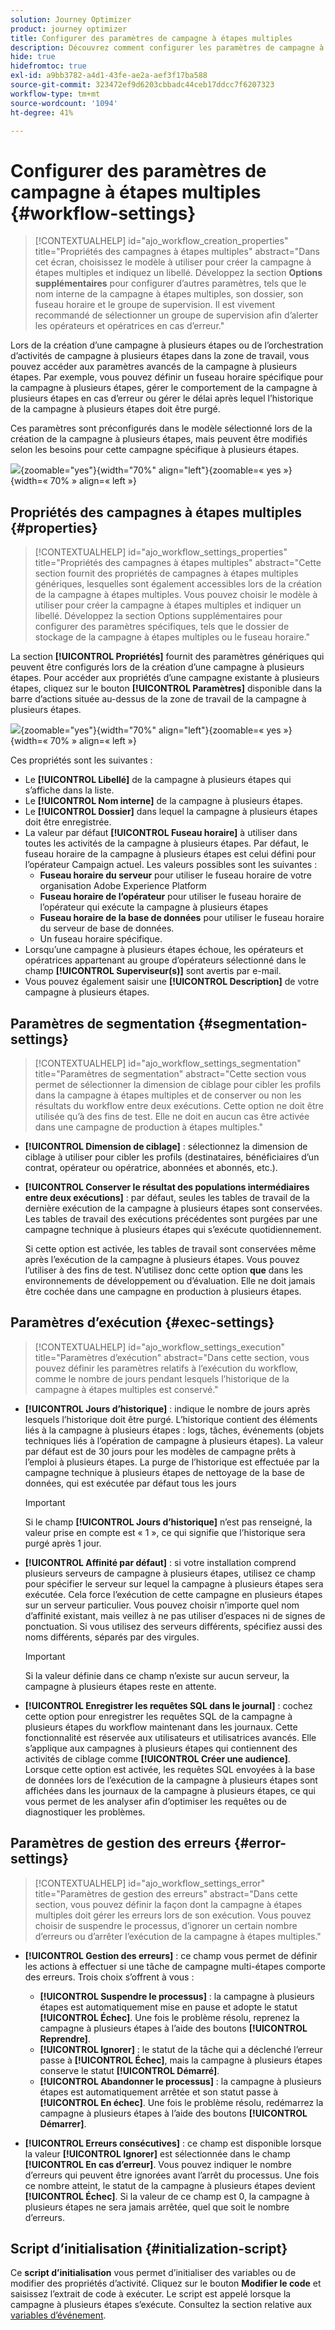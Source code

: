 ```yaml
---
solution: Journey Optimizer
product: journey optimizer
title: Configurer des paramètres de campagne à étapes multiples
description: Découvrez comment configurer les paramètres de campagne à plusieurs étapes avec Adobe Journey Optimizer
hide: true
hidefromtoc: true
exl-id: a9bb3782-a4d1-43fe-ae2a-aef3f17ba588
source-git-commit: 323472ef9d6203cbbadc44ceb17ddcc7f6207323
workflow-type: tm+mt
source-wordcount: '1094'
ht-degree: 41%

---
```


# Configurer des paramètres de campagne à étapes multiples {#workflow-settings}

>[!CONTEXTUALHELP]
>id="ajo_workflow_creation_properties"
>title="Propriétés des campagnes à étapes multiples"
>abstract="Dans cet écran, choisissez le modèle à utiliser pour créer la campagne à étapes multiples et indiquez un libellé. Développez la section **Options supplémentaires** pour configurer d’autres paramètres, tels que le nom interne de la campagne à étapes multiples, son dossier, son fuseau horaire et le groupe de supervision. Il est vivement recommandé de sélectionner un groupe de supervision afin d’alerter les opérateurs et opératrices en cas d’erreur."

Lors de la création d’une campagne à plusieurs étapes ou de l’orchestration d’activités de campagne à plusieurs étapes dans la zone de travail, vous pouvez accéder aux paramètres avancés de la campagne à plusieurs étapes. Par exemple, vous pouvez définir un fuseau horaire spécifique pour la campagne à plusieurs étapes, gérer le comportement de la campagne à plusieurs étapes en cas d’erreur ou gérer le délai après lequel l’historique de la campagne à plusieurs étapes doit être purgé.

Ces paramètres sont préconfigurés dans le modèle sélectionné lors de la création de la campagne à plusieurs étapes, mais peuvent être modifiés selon les besoins pour cette campagne spécifique à plusieurs étapes.

![](assets/workflow-settings-button.png){zoomable="yes"}{width="70%" align="left"}{zoomable=« yes »}{width=« 70% » align=« left »}

## Propriétés des campagnes à étapes multiples {#properties}

>[!CONTEXTUALHELP]
>id="ajo_workflow_settings_properties"
>title="Propriétés des campagnes à étapes multiples"
>abstract="Cette section fournit des propriétés de campagnes à étapes multiples génériques, lesquelles sont également accessibles lors de la création de la campagne à étapes multiples. Vous pouvez choisir le modèle à utiliser pour créer la campagne à étapes multiples et indiquer un libellé. Développez la section Options supplémentaires pour configurer des paramètres spécifiques, tels que le dossier de stockage de la campagne à étapes multiples ou le fuseau horaire."

La section **[!UICONTROL Propriétés]** fournit des paramètres génériques qui peuvent être configurés lors de la création d’une campagne à plusieurs étapes. Pour accéder aux propriétés d’une campagne existante à plusieurs étapes, cliquez sur le bouton **[!UICONTROL Paramètres]** disponible dans la barre d’actions située au-dessus de la zone de travail de la campagne à plusieurs étapes.


![](assets/workflow-settings.png){zoomable="yes"}{width="70%" align="left"}{zoomable=« yes »}{width=« 70% » align=« left »}


Ces propriétés sont les suivantes :

* Le **[!UICONTROL Libellé]** de la campagne à plusieurs étapes qui s’affiche dans la liste.
* Le **[!UICONTROL Nom interne]** de la campagne à plusieurs étapes.
* Le **[!UICONTROL Dossier]** dans lequel la campagne à plusieurs étapes doit être enregistrée.
* La valeur par défaut **[!UICONTROL Fuseau horaire]** à utiliser dans toutes les activités de la campagne à plusieurs étapes. Par défaut, le fuseau horaire de la campagne à plusieurs étapes est celui défini pour l’opérateur Campaign actuel.
Les valeurs possibles sont les suivantes :
   * **Fuseau horaire du serveur** pour utiliser le fuseau horaire de votre organisation Adobe Experience Platform
   * **Fuseau horaire de l’opérateur** pour utiliser le fuseau horaire de l’opérateur qui exécute la campagne à plusieurs étapes
   * **Fuseau horaire de la base de données** pour utiliser le fuseau horaire du serveur de base de données.
   * Un fuseau horaire spécifique.
* Lorsqu’une campagne à plusieurs étapes échoue, les opérateurs et opératrices appartenant au groupe d’opérateurs sélectionné dans le champ **[!UICONTROL Superviseur(s)]** sont avertis par e-mail.
* Vous pouvez également saisir une **[!UICONTROL Description]** de votre campagne à plusieurs étapes.

## Paramètres de segmentation   {#segmentation-settings}

>[!CONTEXTUALHELP]
>id="ajo_workflow_settings_segmentation"
>title="Paramètres de segmentation"
>abstract="Cette section vous permet de sélectionner la dimension de ciblage pour cibler les profils dans la campagne à étapes multiples et de conserver ou non les résultats du workflow entre deux exécutions. Cette option ne doit être utilisée qu’à des fins de test. Elle ne doit en aucun cas être activée dans une campagne de production à étapes multiples."

* **[!UICONTROL Dimension de ciblage]** : sélectionnez la dimension de ciblage à utiliser pour cibler les profils (destinataires, bénéficiaires d’un contrat, opérateur ou opératrice, abonnées et abonnés, etc.).

* **[!UICONTROL Conserver le résultat des populations intermédiaires entre deux exécutions]** : par défaut, seules les tables de travail de la dernière exécution de la campagne à plusieurs étapes sont conservées. Les tables de travail des exécutions précédentes sont purgées par une campagne technique à plusieurs étapes qui s’exécute quotidiennement.

  Si cette option est activée, les tables de travail sont conservées même après l’exécution de la campagne à plusieurs étapes. Vous pouvez l’utiliser à des fins de test. N’utilisez donc cette option **que** dans les environnements de développement ou d’évaluation. Elle ne doit jamais être cochée dans une campagne en production à plusieurs étapes.

## Paramètres d’exécution   {#exec-settings}

>[!CONTEXTUALHELP]
>id="ajo_workflow_settings_execution"
>title="Paramètres d’exécution"
>abstract="Dans cette section, vous pouvez définir les paramètres relatifs à l’exécution du workflow, comme le nombre de jours pendant lesquels l’historique de la campagne à étapes multiples est conservé."

* **[!UICONTROL Jours d’historique]** : indique le nombre de jours après lesquels l’historique doit être purgé. L’historique contient des éléments liés à la campagne à plusieurs étapes : logs, tâches, événements (objets techniques liés à l’opération de campagne à plusieurs étapes). La valeur par défaut est de 30 jours pour les modèles de campagne prêts à l’emploi à plusieurs étapes. La purge de l’historique est effectuée par la campagne technique à plusieurs étapes de nettoyage de la base de données, qui est exécutée par défaut tous les jours

  >[!IMPORTANT]
  >
  >Si le champ **[!UICONTROL Jours d’historique]** n’est pas renseigné, la valeur prise en compte est « 1 », ce qui signifie que l’historique sera purgé après 1 jour.

* **[!UICONTROL Affinité par défaut]** : si votre installation comprend plusieurs serveurs de campagne à plusieurs étapes, utilisez ce champ pour spécifier le serveur sur lequel la campagne à plusieurs étapes sera exécutée. Cela force l’exécution de cette campagne en plusieurs étapes sur un serveur particulier. Vous pouvez choisir n’importe quel nom d’affinité existant, mais veillez à ne pas utiliser d’espaces ni de signes de ponctuation. Si vous utilisez des serveurs différents, spécifiez aussi des noms différents, séparés par des virgules.

  >[!IMPORTANT]
  >
  >Si la valeur définie dans ce champ n’existe sur aucun serveur, la campagne à plusieurs étapes reste en attente.


* **[!UICONTROL Enregistrer les requêtes SQL dans le journal]** : cochez cette option pour enregistrer les requêtes SQL de la campagne à plusieurs étapes du workflow maintenant dans les journaux. Cette fonctionnalité est réservée aux utilisateurs et utilisatrices avancés. Elle s’applique aux campagnes à plusieurs étapes qui contiennent des activités de ciblage comme **[!UICONTROL Créer une audience]**. Lorsque cette option est activée, les requêtes SQL envoyées à la base de données lors de l’exécution de la campagne à plusieurs étapes sont affichées dans les journaux de la campagne à plusieurs étapes, ce qui vous permet de les analyser afin d’optimiser les requêtes ou de diagnostiquer les problèmes.

## Paramètres de gestion des erreurs   {#error-settings}

>[!CONTEXTUALHELP]
>id="ajo_workflow_settings_error"
>title="Paramètres de gestion des erreurs"
>abstract="Dans cette section, vous pouvez définir la façon dont la campagne à étapes multiples doit gérer les erreurs lors de son exécution. Vous pouvez choisir de suspendre le processus, d’ignorer un certain nombre d’erreurs ou d’arrêter l’exécution de la campagne à étapes multiples."

* **[!UICONTROL Gestion des erreurs]** : ce champ vous permet de définir les actions à effectuer si une tâche de campagne multi-étapes comporte des erreurs. Trois choix s’offrent à vous :

   * **[!UICONTROL Suspendre le processus]** : la campagne à plusieurs étapes est automatiquement mise en pause et adopte le statut **[!UICONTROL Échec]**. Une fois le problème résolu, reprenez la campagne à plusieurs étapes à l’aide des boutons **[!UICONTROL Reprendre]**.
   * **[!UICONTROL Ignorer]** : le statut de la tâche qui a déclenché l’erreur passe à **[!UICONTROL Échec]**, mais la campagne à plusieurs étapes conserve le statut **[!UICONTROL Démarré]**. <!-- TO ADD ONCE SCHEUDLER IS AVAILABLE This configuration is relevant for recurring tasks: if the branch includes a scheduler, it will start normally next time the workflow is executed.-->
   * **[!UICONTROL Abandonner le processus]** : la campagne à plusieurs étapes est automatiquement arrêtée et son statut passe à **[!UICONTROL En échec]**. Une fois le problème résolu, redémarrez la campagne à plusieurs étapes à l’aide des boutons **[!UICONTROL Démarrer]**.

* **[!UICONTROL Erreurs consécutives]** : ce champ est disponible lorsque la valeur **[!UICONTROL Ignorer]** est sélectionnée dans le champ **[!UICONTROL En cas d’erreur]**. Vous pouvez indiquer le nombre d’erreurs qui peuvent être ignorées avant l’arrêt du processus. Une fois ce nombre atteint, le statut de la campagne à plusieurs étapes devient **[!UICONTROL Échec]**. Si la valeur de ce champ est 0, la campagne à plusieurs étapes ne sera jamais arrêtée, quel que soit le nombre d’erreurs.

## Script d’initialisation {#initialization-script}

Ce **script d’initialisation** vous permet d’initialiser des variables ou de modifier des propriétés d’activité. Cliquez sur le bouton **Modifier le code** et saisissez l’extrait de code à exécuter. Le script est appelé lorsque la campagne à plusieurs étapes s’exécute. Consultez la section relative aux [variables d’événement](event-variables.md).
